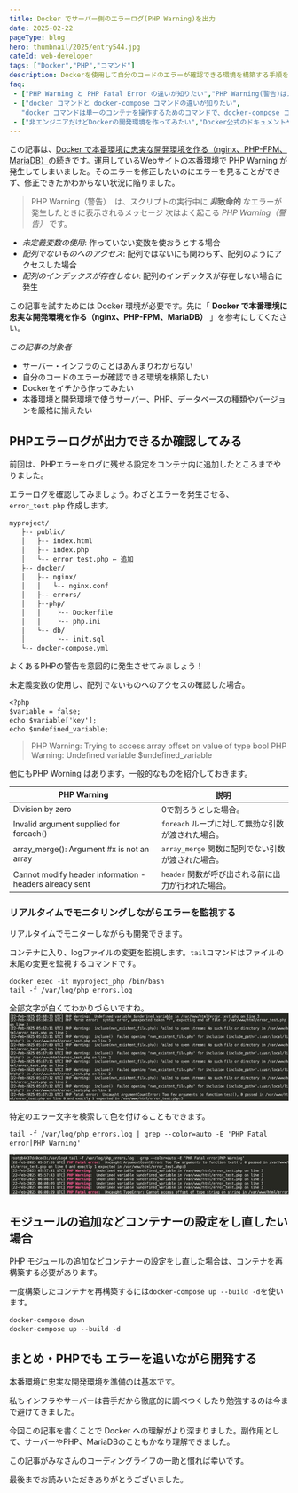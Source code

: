 ```yaml
---
title: Docker でサーバー側のエラーログ(PHP Warning)を出力
date: 2025-02-22
pageType: blog
hero: thumbnail/2025/entry544.jpg
cateId: web-developer
tags: ["Docker","PHP","コマンド"]
description: Dockerを使用して自分のコードのエラーが確認できる環境を構築する手順を紹介。Nginx、PHP-FPM、MariaDBのコンテナ作成、エラーログの設定と出力確認、リアルタイムでのエラー監視方法を解説。HPにおける典型的なエラーを理解し修正する方法を丁寧に解説します。サーバー・インフラの知識がなくても、Dockerを使用してコードのエラーが確認できる環境を構築する手順を解説。
faq:
 - ["PHP Warning と PHP Fatal Error の違いが知りたい","PHP Warning(警告)はスクリプトの実行を継続しますが、PHP Fatal Error（致命的エラー）はスクリプトの実行を即座に停止します。"]
 - ["docker コマンドと docker-compose コマンドの違いが知りたい",
   "docker コマンドは単一のコンテナを操作するためのコマンドで、docker-compose コマンドは複数のコンテナを定義し、管理するためのコマンドです。"]
 - ["非エンジニアだけどDockerの開発環境を作ってみたい","Docker公式のドキュメントや簡単なチュートリアルを参考に、ステップバイステップで始めるのがおすすめです。",""]
---
```

この記事は、[Docker で本番環境に忠実な開発環境を作る（nginx、PHP-FPM、MariaDB）](/blogs/entry543/)の続きです。運用しているWebサイトの本番環境で PHP Warning が発生してしまいました。そのエラーを修正したいのにエラーを見ることができず、修正できたかわからない状況に陥りました。

> PHP Warning（警告）　は、スクリプトの実行中に ***非*致命的** なエラーが発生したときに表示されるメッセージ
次はよく起こる *PHP Warning（警告）* です。

* *未定義変数の使用*: 作っていない変数を使おうとする場合
* *配列でないものへのアクセス*: 配列ではないにも関わらず、配列のようにアクセスした場合
* *配列のインデックスが存在しない*: 配列のインデックスが存在しない場合に発生

この記事を試すためには Docker 環境が必要です。先に「 **Docker で本番環境に忠実な開発環境を作る（nginx、PHP-FPM、MariaDB）** 」を参考にしてください。

<card slug="entry543"></card>

<prof></prof>

*この記事の対象者*
* サーバー・インフラのことはあんまりわからない
* 自分のコードのエラーが確認できる環境を構築したい
* Dockerをイチから作ってみたい
* 本番環境と開発環境で使うサーバー、PHP、データベースの種類やバージョンを厳格に揃えたい

## PHPエラーログが出力できるか確認してみる
前回は、PHPエラーをログに残せる設定をコンテナ内に追加したところまでやりました。

エラーログを確認してみましょう。わざとエラーを発生させる、`error_test.php` 作成します。

```
myproject/
   ├-- public/
   │   ├-- index.html
   │   ├-- index.php
   │   └-- error_test.php ← 追加
   ├-- docker/
   │   ├-- nginx/
   │   │   └-- nginx.conf
   │   ├-- errors/
   │   ├--php/
   │   │    ├-- Dockerfile
   │   │    └-- php.ini
   │   └-- db/
   │        └-- init.sql
   └-- docker-compose.yml
```
よくあるPHPの警告を意図的に発生させてみましょう！

未定義変数の使用し、配列でないものへのアクセスの確認した場合。
```php:title=public/error_test.php
<?php
$variable = false;
echo $variable['key'];
echo $undefined_variable;
```
> PHP Warning:  Trying to access array offset on value of type bool
> PHP Warning:  Undefined variable $undefined_variable

他にもPHP Worning はあります。一般的なものを紹介しておきます。

| PHP Warning                                              | 説明                                                                                 |
|----------------------------------------------------------|--------------------------------------------------------------------------------------|
| Division by zero                                         | 0で割ろうとした場合。                                                               |
| Invalid argument supplied for foreach()                  | `foreach` ループに対して無効な引数が渡された場合。                                  |
| array_merge(): Argument #x is not an array               | `array_merge` 関数に配列でない引数が渡された場合。                                  |
| Cannot modify header information - headers already sent  | `header` 関数が呼び出される前に出力が行われた場合。                                |

### リアルタイムでモニタリングしながらエラーを監視する
リアルタイムでモニターしながらも開発できます。

コンテナに入り、logファイルの変更を監視します。`tail`コマンドはファイルの末尾の変更を監視するコマンドです。
```bash:title=コマンド
docker exec -it myproject_php /bin/bash
tail -f /var/log/php_errors.log
```
全部文字が白くてわかりづらいですね。
![コンテナに入り、logファイルの変更を監視します。](./images/02/entry543-7.jpg)

特定のエラー文字を検索して色を付けることもできます。
```bash:title=コマンド
tail -f /var/log/php_errors.log | grep --color=auto -E 'PHP Fatal error|PHP Warning'
```
![特定のエラー文字を検索して色を付けることもできます](./images/02/entry543-8.jpg)

## モジュールの追加などコンテナーの設定をし直したい場合

PHP モジュールの追加などコンテナーの設定をし直した場合は、コンテナを再構築する必要があります。

一度構築したコンテナを再構築するには`docker-compose up --build -d`を使います。

```bash:title=コマンド
docker-compose down
docker-compose up --build -d
```
## まとめ・PHPでも エラーを追いながら開発する
本番環境に忠実な開発環境を準備のは基本です。

私もインフラやサーバーは苦手だから徹底的に調べつくしたり勉強するのは今まで避けてきました。

今回この記事を書くことで Docker への理解がより深まりました。副作用として、サーバーやPHP、MariaDBのこともかなり理解できました。

<msg txt="今回勉強になりとても良い経験になりました"></msg>

この記事がみなさんのコーディングライフの一助と慣れば幸いです。

最後までお読みいただきありがとうございました。
